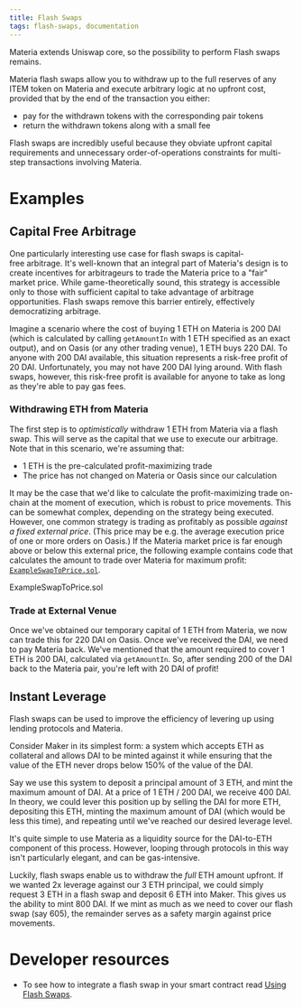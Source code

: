 ```yaml
---
title: Flash Swaps
tags: flash-swaps, documentation
---
```


Materia extends Uniswap core, so the possibility to perform Flash swaps remains.

Materia flash swaps allow you to withdraw up to the full reserves of any ITEM token on Materia and execute arbitrary logic at no upfront cost, provided that by the end of the transaction you either:

- pay for the withdrawn tokens with the corresponding pair tokens
- return the withdrawn tokens along with a small fee

Flash swaps are incredibly useful because they obviate upfront capital requirements and unnecessary order-of-operations constraints for multi-step transactions involving Materia.

# Examples

## Capital Free Arbitrage

One particularly interesting use case for flash swaps is capital-free arbitrage. It's well-known that an integral part of Materia's design is to create incentives for arbitrageurs to trade the Materia price to a "fair" market price. While game-theoretically sound, this strategy is accessible only to those with sufficient capital to take advantage of arbitrage opportunities. Flash swaps remove this barrier entirely, effectively democratizing arbitrage.

Imagine a scenario where the cost of buying 1 ETH on Materia is 200 DAI (which is calculated by calling `getAmountIn` with 1 ETH specified as an exact output), and on Oasis (or any other trading venue), 1 ETH buys 220 DAI. To anyone with 200 DAI available, this situation represents a risk-free profit of 20 DAI. Unfortunately, you may not have 200 DAI lying around. With flash swaps, however, this risk-free profit is available for anyone to take as long as they're able to pay gas fees.

### Withdrawing ETH from Materia

The first step is to _optimistically_ withdraw 1 ETH from Materia via a flash swap. This will serve as the capital that we use to execute our arbitrage. Note that in this scenario, we're assuming that:

- 1 ETH is the pre-calculated profit-maximizing trade
- The price has not changed on Materia or Oasis since our calculation

It may be the case that we'd like to calculate the profit-maximizing trade on-chain at the moment of execution, which is robust to price movements. This can be somewhat complex, depending on the strategy being executed. However, one common strategy is trading as profitably as possible _against a fixed external price_. (This price may be e.g. the average execution price of one or more orders on Oasis.) If the Materia market price is far enough above or below this external price, the following example contains code that calculates the amount to trade over Materia for maximum profit: [`ExampleSwapToPrice.sol`](https://github.com/materia-dex/Materia-v2-periphery/blob/master/contracts/examples/ExampleSwapToPrice.sol).

<Github href="https://github.com/materia-dex/Materia-v2-periphery/blob/master/contracts/examples/ExampleSwapToPrice.sol">ExampleSwapToPrice.sol</Github>

### Trade at External Venue

Once we've obtained our temporary capital of 1 ETH from Materia, we now can trade this for 220 DAI on Oasis. Once we've received the DAI, we need to pay Materia back. We've mentioned that the amount required to cover 1 ETH is 200 DAI, calculated via `getAmountIn`. So, after sending 200 of the DAI back to the Materia pair, you're left with 20 DAI of profit!

## Instant Leverage

Flash swaps can be used to improve the efficiency of levering up using lending protocols and Materia.

Consider Maker in its simplest form: a system which accepts ETH as collateral and allows DAI to be minted against it while ensuring that the value of the ETH never drops below 150% of the value of the DAI.

Say we use this system to deposit a principal amount of 3 ETH, and mint the maximum amount of DAI. At a price of 1 ETH / 200 DAI, we receive 400 DAI. In theory, we could lever this position up by selling the DAI for more ETH, depositing this ETH, minting the maximum amount of DAI (which would be less this time), and repeating until we've reached our desired leverage level.

It's quite simple to use Materia as a liquidity source for the DAI-to-ETH component of this process. However, looping through protocols in this way isn't particularly elegant, and can be gas-intensive.

Luckily, flash swaps enable us to withdraw the _full_ ETH amount upfront. If we wanted 2x leverage against our 3 ETH principal, we could simply request 3 ETH in a flash swap and deposit 6 ETH into Maker. This gives us the ability to mint 800 DAI. If we mint as much as we need to cover our flash swap (say 605), the remainder serves as a safety margin against price movements.

# Developer resources

- To see how to integrate a flash swap in your smart contract read [Using Flash Swaps](/docs/materia/smart-contract-integration/using-flash-swaps/).
